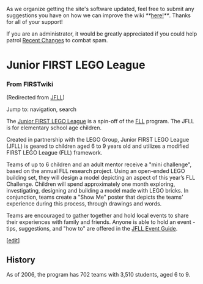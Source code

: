 As we organize getting the site's software updated, feel free to submit any
suggestions you have on how we can improve the wiki
_**_[here!](/index.php/User:Hallry/Suggestions "User:Hallry/Suggestions"
)_**_. Thanks for all of your support!

If you are an administrator, it would be greatly appreciated if you could help
patrol [Recent Changes](/index.php/Special:Recentchanges
"Special:Recentchanges" ) to combat spam.

# Junior FIRST LEGO League

### From FIRSTwiki

(Redirected from [JFLL](/index.php?title=JFLL&redirect=no "JFLL" ))

Jump to: navigation, search

The [Junior FIRST LEGO
League](http://www.firstlegoleague.org/default.aspx?pid=18130
"http://www.firstlegoleague.org/default.aspx?pid=18130" ) is a spin-off of the
[FLL](/index.php/FLL "FLL" ) program. The JFLL is for elementary school age
children.

Created in partnership with the LEGO Group, Junior FIRST LEGO League (JFLL) is
geared to children aged 6 to 9 years old and utilizes a modified FIRST LEGO
League (FLL) framework.

Teams of up to 6 children and an adult mentor receive a "mini challenge",
based on the annual FLL research project. Using an open-ended LEGO building
set, they will design a model depicting an aspect of this year’s FLL
Challenge. Children will spend approximately one month exploring,
investigating, designing and building a model made with LEGO bricks. In
conjunction, teams create a "Show Me" poster that depicts the teams’
experience during this process, through drawings and words.

Teams are encouraged to gather together and hold local events to share their
experiences with family and friends. Anyone is able to hold an event - tips,
suggestions, and "how to" are offered in the [JFLL Event
Guide](/index.php?title=JFLL_Event_Guide&action=edit "JFLL Event Guide" ).

[[edit](/index.php?title=Junior_FIRST_LEGO_League&action=edit&section=1 "Edit
section: History" )]

## History

As of 2006, the program has 702 teams with 3,510 students, aged 6 to 9.

